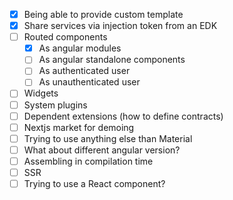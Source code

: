 - [x] Being able to provide custom template
- [x] Share services via injection token from an EDK
- [ ] Routed components
  - [x] As angular modules
  - [ ] As angular standalone components
  - [ ] As authenticated user
  - [ ] As unauthenticated user 
- [ ] Widgets
- [ ] System plugins
- [ ] Dependent extensions (how to define contracts)
- [ ] Nextjs market for demoing
- [ ] Trying to use anything else than Material
- [ ] What about different angular version?
- [ ] Assembling in compilation time
- [ ] SSR
- [ ] Trying to use a React component?
